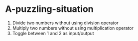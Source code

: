 # A-puzzling-situation
1. Divide two numbers without using division operator
2. Multiply two numbers without using multiplication operator
3. Toggle between 1 and 2 as input/output
